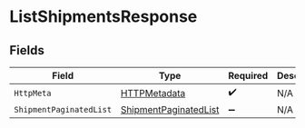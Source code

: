 # ListShipmentsResponse


## Fields

| Field                                                                     | Type                                                                      | Required                                                                  | Description                                                               |
| ------------------------------------------------------------------------- | ------------------------------------------------------------------------- | ------------------------------------------------------------------------- | ------------------------------------------------------------------------- |
| `HttpMeta`                                                                | [HTTPMetadata](../../Models/Components/HTTPMetadata.md)                   | :heavy_check_mark:                                                        | N/A                                                                       |
| `ShipmentPaginatedList`                                                   | [ShipmentPaginatedList](../../Models/Components/ShipmentPaginatedList.md) | :heavy_minus_sign:                                                        | N/A                                                                       |